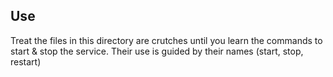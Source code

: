 ## Use

Treat the files in this directory are crutches until you learn the commands to start & stop the service.
Their use is guided by their names (start, stop, restart)
